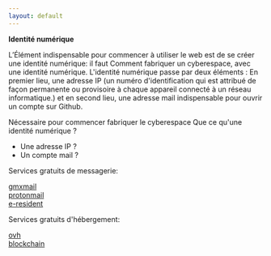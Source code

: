 ```yaml
---
layout: default
---
```

**Identité numérique**

L’Élément indispensable pour commencer à utiliser le web est de se créer une identité numérique: il faut 
Comment fabriquer un cyberespace, avec une identité numérique.
L'identité numérique passe par deux éléments : 
    En premier lieu, une adresse IP (un numéro d'identification qui est attribué de façon permanente ou provisoire à chaque appareil connecté à un réseau informatique.)
    et en second lieu, une adresse mail indispensable pour ouvrir un compte sur Github.


Nécessaire pour commencer fabriquer le cyberespace
Que ce qu'une identité numérique ?
  - Une adresse IP ?
  - Un compte mail ?
 
Services gratuits de messagerie:

<a href="https://www.gmx.fr/">gmxmail</a><br>
<a href="https://protonmail.com">protonmail</a><br>
<a href="https://e-resident.gov.ee/">e-resident</a>
    
 Services gratuits d'hébergement:

<a href="https://www.ovh.com/fr/domaines/offre_hebergement_start10m.xml">ovh</a><br>
<a href="https://blockchainfrance.net/">blockchain</a>
